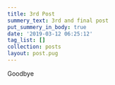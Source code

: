 ```yaml
---
title: 3rd Post
summery_text: 3rd and final post
put_summery_in_body: true
date: '2019-03-12 06:25:12'
tag_list: []
collection: posts
layout: post.pug
---
```

Goodbye
